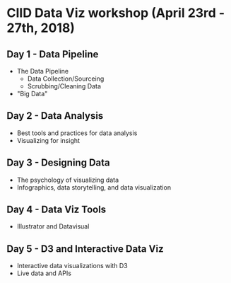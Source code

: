 # CIID Data Viz workshop (April 23rd - 27th, 2018)
## Day 1 - Data Pipeline
* The Data Pipeline
	* Data Collection/Sourceing
	* Scrubbing/Cleaning Data
* "Big Data"
## Day 2 - Data Analysis
* Best tools and practices for data analysis
* Visualizing for insight
## Day 3 - Designing Data
* The psychology of visualizing data
* Infographics, data storytelling, and data visualization
## Day 4 - Data Viz Tools
* Illustrator and Datavisual
## Day 5 - D3 and Interactive Data Viz
* Interactive data visualizations with D3
* Live data and APIs

